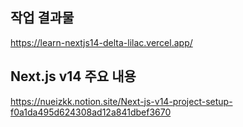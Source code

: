 ## 작업 결과물
https://learn-nextjs14-delta-lilac.vercel.app/

## Next.js v14 주요 내용
https://nueizkk.notion.site/Next-js-v14-project-setup-f0a1da495d624308ad12a841dbef3670
